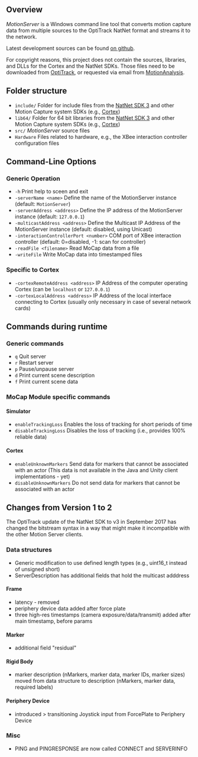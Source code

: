 ## Overview

_MotionServer_ is a Windows command line tool 
that converts motion capture data from multiple sources to the OptiTrack NatNet format
and streams it to the network.

Latest development sources can be found [on github](https://github.com/stefanmarks/MotionServer).

For copyright reasons, this project does not contain the sources, libraries, and DLLs for the Cortex and the NatNet SDKs.
Those files need to be downloaded from [OptiTrack](http://www.optitrack.com/products/natnet-sdk/),
or requested via email from [MotionAnalysis](https://www.motionanalysis.com/support/).


## Folder structure

* `include/`  Folder for include files from the [NatNet SDK 3](http://www.optitrack.com/products/natnet-sdk/) 
              and other Motion Capture system SDKs (e.g., [Cortex](http://www.motionanalysis.com/html/industrial/cortex.html))
* `lib64/`    Folder for 64 bit libraries from the [NatNet SDK 3](http://www.optitrack.com/products/natnet-sdk/) 
              and other Motion Capture system SDKs (e.g., [Cortex](http://www.motionanalysis.com/html/industrial/cortex.html))
* `src/`      _MotionServer_ source files
* `Hardware`  Files related to hardware, e.g., the XBee interaction controller configuration files


## Command-Line Options

### Generic Operation
* `-h`                                   Print help to sceen and exit
* `-serverName <name>`                   Define the name of the MotionServer instance (default: `MotionServer`)
* `-serverAddress <address>`             Define the IP address of the MotionServer instance (default: `127.0.0.1`)
* `-multicastAddress <address>`          Define the Multicast IP Address of the MotionServer instance (default: disabled, using Unicast)
* `-interactionControllerPort <number>`  COM port of XBee interaction controller (default: 0=disabled, -1: scan for controller)
* `-readFile <filename>`                 Read MoCap data from a file
* `-writeFile`                           Write MoCap data into timestamped files

### Specific to Cortex
* `-cortexRemoteAddress <address>`  IP Address of the computer operating Cortex (can be `localhost` or `127.0.0.1`)
* `-cortexLocalAddress <address>`   IP Address of the local interface connecting to Cortex (usually only necessary in case of several network cards)

<!-- ### Examples
* `MotionServer.exe -serverAddress 127.0.0.1`
-->

## Commands during runtime

### Generic commands
* `q`  Quit server
* `r`  Restart server
* `p`  Pause/unpause server
* `d`  Print current scene description
* `f`  Print current scene data

### MoCap Module specific commands

#### Simulator
* `enableTrackingLoss`     Enables the loss of tracking for short periods of time
* `disableTrackingLoss`    Disables the loss of tracking (i.e., provides 100% reliable data)

#### Cortex
* `enableUnknownMarkers`   Send data for markers that cannot be associated with an actor (This data is not available in the Java and Unity client implementations - yet)
* `disableUnknownMarkers`  Do not send data for markers that cannot be associated with an actor


## Changes from Version 1 to 2

The OptiTrack update of the NatNet SDK to v3 in September 2017 has changed the bitstream syntax in a way that might make it incompatible with the other Motion Server clients. 

### Data structures
* Generic modification to use defined length types (e.g., uint16_t instead of unsigned short)
* ServerDescription has additional fields that hold the multicast adddress

#### Frame
* latency - removed
* periphery device data added after force plate
* three high-res timestamps (camera exposure/data/transmit) added after main timestamp, before params

#### Marker
* additional field "residual"

#### Rigid Body
* marker description (nMarkers, marker data, marker IDs, marker sizes) moved from data structure to description (nMarkers, marker data, required labels)

#### Periphery Device
* introduced > transitioning Joystick input from ForcePlate to Periphery Device

### Misc
* PING and PINGRESPONSE are now called CONNECT and SERVERINFO
